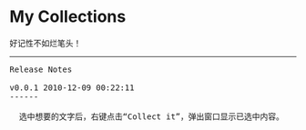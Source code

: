 # My Collections

  好记性不如烂笔头！

----------------

<pre>
Release Notes

v0.0.1 2010-12-09 00:22:11
------

  选中想要的文字后，右键点击“Collect it”，弹出窗口显示已选中内容。

</pre>
